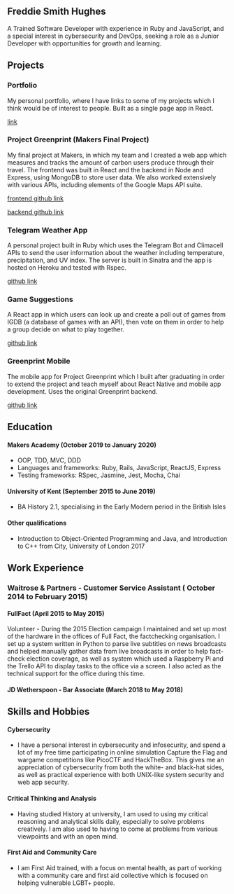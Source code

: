 ## Freddie Smith Hughes

A Trained Software Developer with experience in Ruby and JavaScript, and a special interest in cybersecurity and DevOps,
seeking a role as a Junior Developer with opportunities for growth and learning.

## Projects

### Portfolio

My personal portfolio, where I have links to some of my projects which I think would be of interest to people. Built as a single page app in React.

[link](freddiesmithhughes.info)

### Project Greenprint (Makers Final Project)

My final project at Makers, in which my team and I created a web app which measures and tracks the amount of carbon users
produce through their travel. The frontend was built in React and the backend in Node and Express, using MongoDB to store
user data. We also worked extensively with various APIs, including elements of the Google Maps API suite.

[frontend github link](https://github.com/SevenSecrets/Project_Greenprint_Frontend) 

[backend github link](https://github.com/SevenSecrets/Project_Greenprint_Backend)

### Telegram Weather App

A personal project built in Ruby which uses the Telegram Bot and Climacell APIs to send the user information about the weather
including temperature, precipitation, and UV index. The server is built in Sinatra and the app is hosted on Heroku and tested
with Rspec.

[github link](https://github.com/SevenSecrets/weather-texts)

### Game Suggestions

A React app in which users can look up and create a poll out of games from IGDB (a database of games with an API), then vote
on them in order to help a group decide on what to play together.

[github link](https://github.com/SevenSecrets/game-suggestions)

### Greenprint Mobile

The mobile app for Project Greenprint which I built after graduating in order to extend the project and teach myself about React
Native and mobile app development. Uses the original Greenprint backend.

[github link](https://github.com/SevenSecrets/greenprint-mobile)

## Education

#### Makers Academy (October 2019 to January 2020)

- OOP, TDD, MVC, DDD
- Languages and frameworks: Ruby, Rails, JavaScript, ReactJS, Express
- Testing frameworks: RSpec, Jasmine, Jest, Mocha, Chai

#### University of Kent (September 2015 to June 2019)

- BA History 2.1, specialising in the Early Modern period in the British Isles

#### Other qualifications

- Introduction to Object-Oriented Programming and Java, and Introduction to C++ from City, University of London 2017

## Work Experience

### Waitrose & Partners - Customer Service Assistant ( October 2014 to February 2015)

#### FullFact (April 2015 to May 2015) 

Volunteer - During the 2015 Election campaign I maintained and set up most of the hardware in the offices of Full Fact, the factchecking organisation. I set up a system written in Python to parse live subtitles on news broadcasts and helped manually
gather data from live broadcasts in order to help fact-check election coverage, as well as system which used a Raspberry Pi and
the Trello API to display tasks to the office via a screen. I also acted as the technical support for the office during this time.

#### JD Wetherspoon - Bar Associate (March 2018 to May 2018)

## Skills and Hobbies

#### Cybersecurity
- I have a personal interest in cybersecurity and infosecurity, and spend a lot of my free time participating in online simulation
Capture the Flag and wargame competitions like PicoCTF and HackTheBox. This gives me an appreciation of cybersecurity from
both the white- and black-hat sides, as well as practical experience with both UNIX-like system security and web app security.

#### Critical Thinking and Analysis
- Having studied History at university, I am used to using my critical reasoning and analytical skills daily, especially to solve
problems creatively. I am also used to having to come at problems from various viewpoints and with an open mind.

#### First Aid and Community Care
- I am First Aid trained, with a focus on mental health, as part of working with a community care and first aid collective which is focused on helping vulnerable LGBT+ people.
